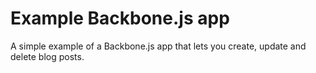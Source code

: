 # Example Backbone.js app

A simple example of a Backbone.js app that lets you create, update and delete blog posts.
